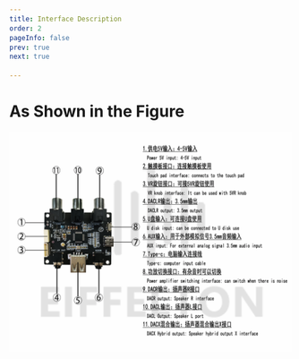 ```yaml
---
title: Interface Description
order: 2
pageInfo: false
prev: true
next: true

---
```


# As Shown in the Figure
![Interface Image](/image/EX201p.jpg)